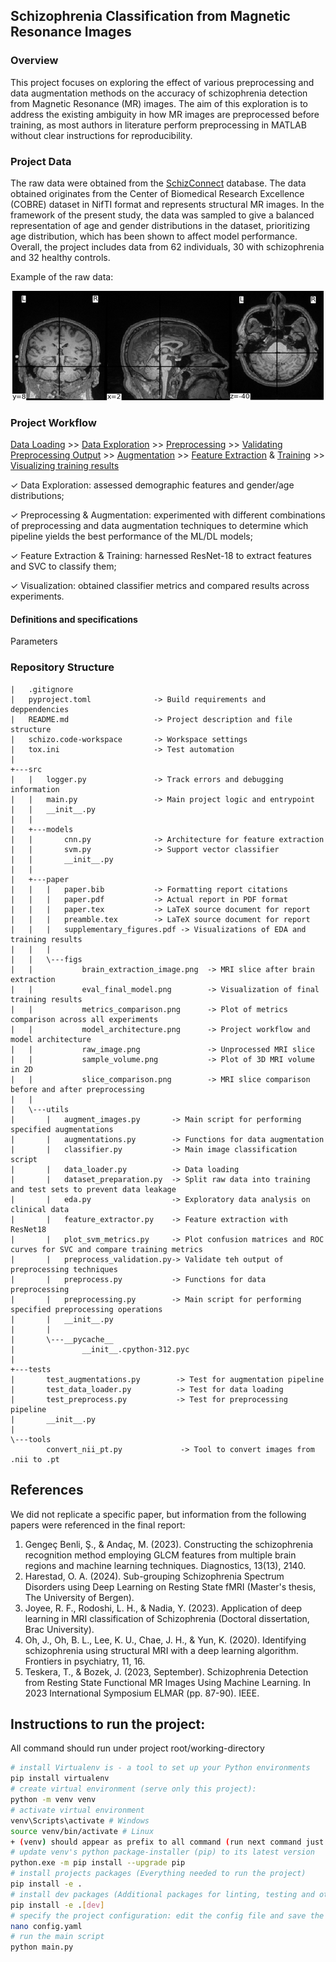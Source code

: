 ## Schizophrenia Classification from Magnetic Resonance Images

### Overview
This project focuses on exploring the effect of various preprocessing and data augmentation methods on the accuracy of schizophrenia detection from Magnetic Resonance (MR) images. The aim of this exploration is to address the existing ambiguity in how MR images are preprocessed before training, as most authors in literature perform preprocessing in MATLAB without clear instructions for reproducibility.

### Project Data
The raw data were obtained from the [SchizConnect](http://schizconnect.org/) database. The data obtained originates from the Center of Biomedical Research Excellence (COBRE) dataset in NifTI format and represents structural MR images. In the framework of the present study, the data was sampled to give a balanced representation of age and gender distributions in the dataset, prioritizing age distribution, which has been shown to affect model performance. Overall, the project includes data from 62 individuals, 30 with schizophrenia and 32 healthy controls.

Example of the raw data:

<p align="center">
  <img src="src/paper/figs/sample_volume.png" alt="Sample volume">
</p>

### Project Workflow
[Data Loading](src/utils/data_loader.py) >> [Data Exploration](src/utils/eda.py) >> [Preprocessing](src/utils/preprocess.py) >> [Validating Preprocessing Output](src/utils/preprocess_validation.py) >> [Augmentation](src/utils/augmentations.py) >> [Feature Extraction](src/models/cnn.py) & [Training](src/models/svm.py) >> [Visualizing training results](src/utils/plot_svm_metrics.py)

&check; Data Exploration: assessed demographic features and gender/age distributions;

&check; Preprocessing & Augmentation: experimented with different combinations of preprocessing and data augmentation techniques to determine which pipeline yields the best performance of the ML/DL models;

&check; Feature Extraction & Training: harnessed ResNet-18 to extract features and SVC to classify them;

&check; Visualization: obtained classifier metrics and compared results across experiments.

#### Definitions and specifications

Parameters

### Repository Structure
```.
|   .gitignore
|   pyproject.toml              -> Build requirements and deppendencies 
|   README.md                   -> Project description and file structure
|   schizo.code-workspace       -> Workspace settings
|   tox.ini                     -> Test automation
|
+---src
|   |   logger.py               -> Track errors and debugging information
|   |   main.py                 -> Main project logic and entrypoint
|   |   __init__.py
|   |
|   +---models
|   |       cnn.py              -> Architecture for feature extraction
|   |       svm.py              -> Support vector classifier
|   |       __init__.py
|   |
|   +---paper
|   |   |   paper.bib           -> Formatting report citations
|   |   |   paper.pdf           -> Actual report in PDF format
|   |   |   paper.tex           -> LaTeX source document for report
|   |   |   preamble.tex        -> LaTeX source document for report
|   |   |   supplementary_figures.pdf -> Visualizations of EDA and training results
|   |   |
|   |   \---figs
|   |           brain_extraction_image.png  -> MRI slice after brain extraction
|   |           eval_final_model.png        -> Visualization of final training results
|   |           metrics_comparison.png      -> Plot of metrics comparison across all experiments
|   |           model_architecture.png      -> Project workflow and model architecture
|   |           raw_image.png               -> Unprocessed MRI slice
|   |           sample_volume.png           -> Plot of 3D MRI volume in 2D
|   |           slice_comparison.png        -> MRI slice comparison before and after preprocessing
|   |
|   \---utils
|       |   augment_images.py       -> Main script for performing specified augmentations
|       |   augmentations.py        -> Functions for data augmentation
|       |   classifier.py           -> Main image classification script
|       |   data_loader.py          -> Data loading
|       |   dataset_preparation.py  -> Split raw data into training and test sets to prevent data leakage
|       |   eda.py                  -> Exploratory data analysis on clinical data
|       |   feature_extractor.py    -> Feature extraction with ResNet18
|       |   plot_svm_metrics.py     -> Plot confusion matrices and ROC curves for SVC and compare training metrics
|       |   preprocess_validation.py-> Validate teh output of preprocessing techniques
|       |   preprocess.py           -> Functions for data preprocessing
|       |   preprocessing.py        -> Main script for performing specified preprocessing operations
|       |   __init__.py
|       |
|       \---__pycache__
|               __init__.cpython-312.pyc
|
+---tests
|       test_augmentations.py        -> Test for augmentation pipeline
|       test_data_loader.py          -> Test for data loading
|       test_preprocess.py           -> Test for preprocessing pipeline
|       __init__.py
|
\---tools
        convert_nii_pt.py             -> Tool to convert images from .nii to .pt
```


## References
We did not replicate a specific paper, but information from the following papers were referenced in the final report:  
1) Gengeç Benli, Ş., & Andaç, M. (2023). Constructing the schizophrenia recognition method employing GLCM features from multiple brain regions and machine learning techniques. Diagnostics, 13(13), 2140.
2) Harestad, O. A. (2024). Sub-grouping Schizophrenia Spectrum Disorders using Deep Learning on Resting State fMRI (Master's thesis, The University of Bergen).
3) Joyee, R. F., Rodoshi, L. H., & Nadia, Y. (2023). Application of deep learning in MRI classification of Schizophrenia (Doctoral dissertation, Brac University).
4) Oh, J., Oh, B. L., Lee, K. U., Chae, J. H., & Yun, K. (2020). Identifying schizophrenia using structural MRI with a deep learning algorithm. Frontiers in psychiatry, 11, 16.
5) Teskera, T., & Bozek, J. (2023, September). Schizophrenia Detection from Resting State Functional MR Images Using Machine Learning. In 2023 International Symposium ELMAR (pp. 87-90). IEEE.


## Instructions to run the project:
All command should run under project root/working-directory
```bash 
# install Virtualenv is - a tool to set up your Python environments
pip install virtualenv
# create virtual environment (serve only this project):
python -m venv venv
# activate virtual environment
venv\Scripts\activate # Windows
source venv/bin/activate # Linux
+ (venv) should appear as prefix to all command (run next command just after activating venv)
# update venv's python package-installer (pip) to its latest version
python.exe -m pip install --upgrade pip
# install projects packages (Everything needed to run the project)
pip install -e .
# install dev packages (Additional packages for linting, testing and other developer tools)
pip install -e .[dev]
# specify the project configuration: edit the config file and save the configuration
nano config.yaml
# run the main script
python main.py
``` 